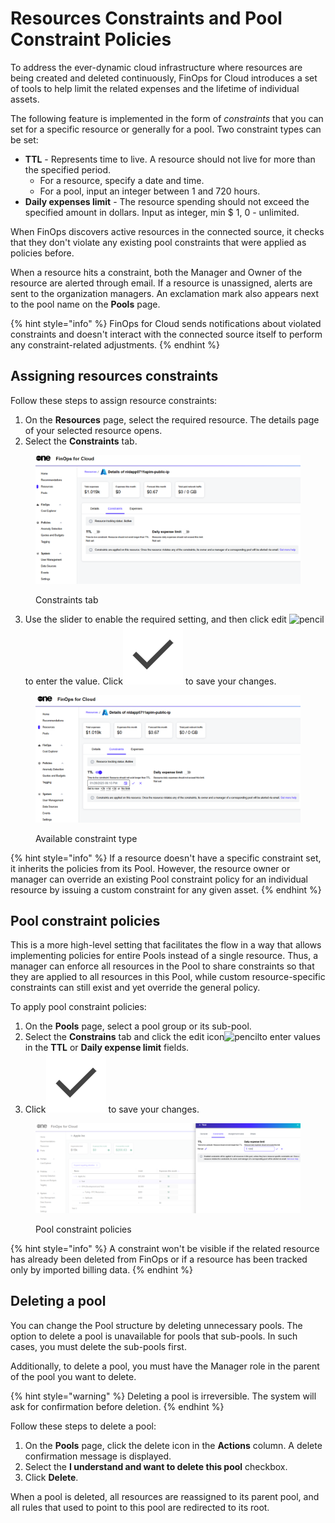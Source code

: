 # Resources Constraints and Pool Constraint Policies

To address the ever-dynamic cloud infrastructure where resources are being created and deleted continuously, FinOps for Cloud introduces a set of tools to help limit the related expenses and the lifetime of individual assets.&#x20;

The following feature is implemented in the form of _constraints_ that you can set for a specific resource or generally for a pool. Two constraint types can be set:

* **TTL** - Represents time to live. A resource should not live for more than the specified period.&#x20;
  * For a resource, specify a date and time.&#x20;
  * For a pool, input an integer between 1 and 720 hours.
* **Daily expenses limit** - The resource spending should not exceed the specified amount in dollars. Input as integer, min $ 1, 0 - unlimited.

When FinOps discovers active resources in the connected source, it checks that they don't violate any existing pool constraints that were applied as policies before.

When a resource hits a constraint, both the Manager and Owner of the resource are alerted through email. If a resource is unassigned, alerts are sent to the organization managers. An exclamation mark also appears next to the pool name on the **Pools** page.

{% hint style="info" %}
FinOps for Cloud sends notifications about violated constraints and doesn't interact with the connected source itself to perform any constraint-related adjustments.
{% endhint %}

## Assigning resources constraints <a href="#resources-constraints" id="resources-constraints"></a>

Follow these steps to assign resource constraints:

1. On the **Resources** page, select the required resource. The details page of your selected resource opens.
2. Select the **Constraints** tab.

<figure><img src="../../.gitbook/assets/resources_constraints.png" alt=""><figcaption><p>Constraints tab</p></figcaption></figure>

3. Use the slider to enable the required setting, and then click edit ![pencil](https://hystax.com/documentation/optscale/_static/screens/resource_constraints/pencil.png) to enter the value. Click<img src="../../.gitbook/assets/check.png" alt="pencil" data-size="line"> to save your changes.

<figure><img src="../../.gitbook/assets/resources_constraints_tab.png" alt=""><figcaption><p>Available constraint type</p></figcaption></figure>

{% hint style="info" %}
If a resource doesn't have a specific constraint set, it inherits the policies from its Pool. However, the resource owner or manager can override an existing Pool constraint policy for an individual resource by issuing a custom constraint for any given asset.
{% endhint %}

## Pool constraint policies <a href="#pool-constraint-policies" id="pool-constraint-policies"></a>

This is a more high-level setting that facilitates the flow in a way that allows implementing policies for entire Pools instead of a single resource. Thus, a manager can enforce all resources in the Pool to share constraints so that they are applied to all resources in this Pool, while custom resource-specific constraints can still exist and yet override the general policy.

To apply pool constraint policies:

1. On the **Pools** page, select a pool group or its sub-pool.
2. Select the **Constrains** tab and click the edit icon![pencil](https://hystax.com/documentation/optscale/_static/screens/resource_constraints/pencil.png)to enter values in the **TTL** or **Daily expense limit** fields.
3. Click<img src="../../.gitbook/assets/check.png" alt="pencil" data-size="line"> to save your changes.

<figure><img src="../../.gitbook/assets/pool_constraint_policies.png" alt=""><figcaption><p>Pool constraint policies</p></figcaption></figure>

{% hint style="info" %}
A constraint won't be visible if the related resource has already been deleted from FinOps or if a resource has been tracked only by imported billing data.
{% endhint %}

## Deleting a pool <a href="#pool-deletion" id="pool-deletion"></a>

You can change the Pool structure by deleting unnecessary pools. The option to delete a pool is unavailable for pools that sub-pools. In such cases, you must delete the sub-pools first. &#x20;

Additionally, to delete a pool, you must have the Manager role in the parent of the pool you want to delete.

{% hint style="warning" %}
Deleting a pool is irreversible. The system will ask for confirmation before deletion.
{% endhint %}

Follow these steps to delete a pool:

1. On the **Pools** page, click the delete icon in the **Actions** column. A delete confirmation message is displayed.
2. Select the **I understand and want to delete this pool** checkbox.&#x20;
3. Click **Delete**.&#x20;

When a pool is deleted, all resources are reassigned to its parent pool, and all rules that used to point to this pool are redirected to its root.
